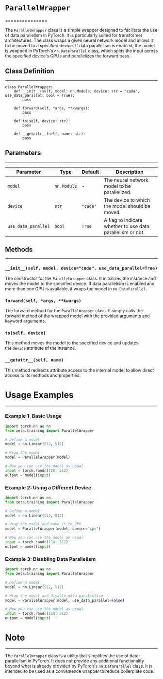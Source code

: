 # `ParallelWrapper`
===============

The `ParallelWrapper` class is a simple wrapper designed to facilitate the use of data parallelism in PyTorch. It is particularly suited for transformer architectures. The class wraps a given neural network model and allows it to be moved to a specified device. If data parallelism is enabled, the model is wrapped in PyTorch's `nn.DataParallel` class, which splits the input across the specified device's GPUs and parallelizes the forward pass.

## Class Definition
----------------

```
class ParallelWrapper:
    def __init__(self, model: nn.Module, device: str = "cuda", use_data_parallel: bool = True):
        pass

    def forward(self, *args, **kwargs):
        pass

    def to(self, device: str):
        pass

    def __getattr__(self, name: str):
        pass
```

## Parameters
----------

| Parameter | Type | Default | Description |
| --- | --- | --- | --- |
| `model` | `nn.Module` | - | The neural network model to be parallelized. |
| `device` | `str` | `"cuda"` | The device to which the model should be moved. |
| `use_data_parallel` | `bool` | `True` | A flag to indicate whether to use data parallelism or not. |

## Methods
-------

### `__init__(self, model, device="cuda", use_data_parallel=True)`

The constructor for the `ParallelWrapper` class. It initializes the instance and moves the model to the specified device. If data parallelism is enabled and more than one GPU is available, it wraps the model in `nn.DataParallel`.

### `forward(self, *args, **kwargs)`

The forward method for the `ParallelWrapper` class. It simply calls the forward method of the wrapped model with the provided arguments and keyword arguments.

### `to(self, device)`

This method moves the model to the specified device and updates the `device` attribute of the instance.

### `__getattr__(self, name)`

This method redirects attribute access to the internal model to allow direct access to its methods and properties.

# Usage Examples
--------------

### Example 1: Basic Usage

```python
import torch.nn as nn
from zeta.training import ParallelWrapper  

# Define a model
model = nn.Linear(512, 512)

# Wrap the model
model = ParallelWrapper(model)

# Now you can use the model as usual
input = torch.randn(128, 512)
output = model(input)
```


### Example 2: Using a Different Device

```python
import torch.nn as nn
from zeta.training import ParallelWrapper  

# Define a model
model = nn.Linear(512, 512)

# Wrap the model and move it to CPU
model = ParallelWrapper(model, device="cpu")

# Now you can use the model as usual
input = torch.randn(128, 512)
output = model(input)
```


### Example 3: Disabling Data Parallelism

```python
import torch.nn as nn
from zeta.training import ParallelWrapper  

# Define a model
model = nn.Linear(512, 512)

# Wrap the model and disable data parallelism
model = ParallelWrapper(model, use_data_parallel=False)

# Now you can use the model as usual
input = torch.randn(128, 512)
output = model(input)
```


# Note
----

The `ParallelWrapper` class is a utility that simplifies the use of data parallelism in PyTorch. It does not provide any additional functionality beyond what is already provided by PyTorch's `nn.DataParallel` class. It is intended to be used as a convenience wrapper to reduce boilerplate code.